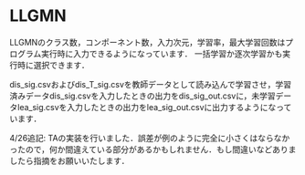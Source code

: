 # LLGMN
LLGMNのクラス数，コンポーネント数，入力次元，学習率，最大学習回数はプログラム実行時に入力できるようになっています．
一括学習か逐次学習かも実行時に選択できます．

dis_sig.csvおよびdis_T_sig.csvを教師データとして読み込んで学習させ，学習済みデータdis_sig.csvを入力したときの出力をdis_sig_out.csvに，未学習データlea_sig.csvを入力したときの出力をlea_sig_out.csvに出力するようになっています．

4/26追記:
TAの実装を行いました．誤差が例のように完全に小さくはならなかったので，何か間違えている部分があるかもしれません．もし間違いなどありましたら指摘をお願いいたします．
